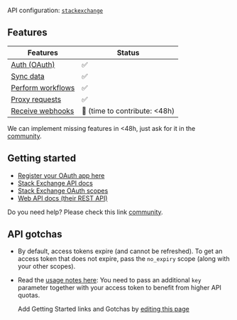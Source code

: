 API configuration: [`stackexchange`](https://terapi.dev/providers.yaml)

## Features

| Features | Status |
| - | - |
| [Auth (OAuth)](/integrate/guides/authorize-an-api) | ✅ |
| [Sync data](/integrate/guides/sync-data-from-an-api) | ✅ |
| [Perform workflows](/integrate/guides/perform-workflows-with-an-api) | ✅ |
| [Proxy requests](/integrate/guides/proxy-requests-to-an-api) | ✅ |
| [Receive webhooks](/integrate/guides/receive-webhooks-from-an-api) | 🚫 (time to contribute: &lt;48h) |

We can implement missing features in &lt;48h, just ask for it in the [community](https://terapi.dev/slack).

## Getting started

-   [Register your OAuth app here](http://stackapps.com/apps/oauth/register)
-   [Stack Exchange API docs](https://api.stackexchange.com/docs)
-   [Stack Exchange OAuth scopes](https://api.stackexchange.com/docs/authentication#scope)
-   [Web API docs (their REST API)](https://api.stackexchange.com/docs)

Do you need help? Please check this link [community](https://terapi.dev/slack).

## API gotchas

-   By default, access tokens expire (and cannot be refreshed). To get an access token that does not expire, pass the `no_expiry` scope (along with your other scopes).
-   Read the [usage notes here](https://api.stackexchange.com/docs/authentication#usage): You need to pass an additional `key` parameter together with your access token to benefit from higher API quotas.


    Add Getting Started links and Gotchas by [editing this page](https://github.com/terapihq/terapi/tree/master/docs-v2/integrations/all/stackexchange.mdx)